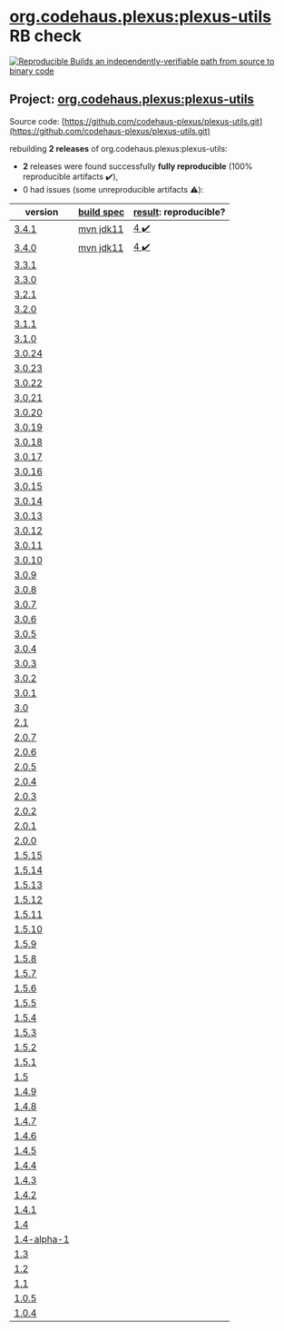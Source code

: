[org.codehaus.plexus:plexus-utils](https://search.maven.org/artifact/org.codehaus.plexus/plexus-utils/) RB check
=======

[![Reproducible Builds](https://reproducible-builds.org/images/logos/rb.svg) an independently-verifiable path from source to binary code](https://reproducible-builds.org/)

## Project: [org.codehaus.plexus:plexus-utils](https://search.maven.org/artifact/org.codehaus.plexus/plexus-utils/)

Source code: [https://github.com/codehaus-plexus/plexus-utils.git](https://github.com/codehaus-plexus/plexus-utils.git)

rebuilding **2 releases** of org.codehaus.plexus:plexus-utils:
- **2** releases were found successfully **fully reproducible** (100% reproducible artifacts :heavy_check_mark:),
- 0 had issues (some unreproducible artifacts :warning:):

| version | [build spec](BUILDSPEC.md) | [result](https://reproducible-builds.org/docs/jvm/): reproducible? |
| -- | --------- | ------ |
| [3.4.1](https://search.maven.org/artifact/org.codehaus.plexus/plexus-utils/3.4.1/pom) | [mvn jdk11](plexus-utils-3.4.1.buildspec) | [4 :heavy_check_mark: ](plexus-utils-3.4.1.buildcompare) |
| [3.4.0](https://search.maven.org/artifact/org.codehaus.plexus/plexus-utils/3.4.0/pom) | [mvn jdk11](plexus-utils-3.4.0.buildspec) | [4 :heavy_check_mark: ](plexus-utils-3.4.0.buildcompare) |
| [3.3.1](https://search.maven.org/artifact/org.codehaus.plexus/plexus-utils/3.3.1/pom) | | |
| [3.3.0](https://search.maven.org/artifact/org.codehaus.plexus/plexus-utils/3.3.0/pom) | | |
| [3.2.1](https://search.maven.org/artifact/org.codehaus.plexus/plexus-utils/3.2.1/pom) | | |
| [3.2.0](https://search.maven.org/artifact/org.codehaus.plexus/plexus-utils/3.2.0/pom) | | |
| [3.1.1](https://search.maven.org/artifact/org.codehaus.plexus/plexus-utils/3.1.1/pom) | | |
| [3.1.0](https://search.maven.org/artifact/org.codehaus.plexus/plexus-utils/3.1.0/pom) | | |
| [3.0.24](https://search.maven.org/artifact/org.codehaus.plexus/plexus-utils/3.0.24/pom) | | |
| [3.0.23](https://search.maven.org/artifact/org.codehaus.plexus/plexus-utils/3.0.23/pom) | | |
| [3.0.22](https://search.maven.org/artifact/org.codehaus.plexus/plexus-utils/3.0.22/pom) | | |
| [3.0.21](https://search.maven.org/artifact/org.codehaus.plexus/plexus-utils/3.0.21/pom) | | |
| [3.0.20](https://search.maven.org/artifact/org.codehaus.plexus/plexus-utils/3.0.20/pom) | | |
| [3.0.19](https://search.maven.org/artifact/org.codehaus.plexus/plexus-utils/3.0.19/pom) | | |
| [3.0.18](https://search.maven.org/artifact/org.codehaus.plexus/plexus-utils/3.0.18/pom) | | |
| [3.0.17](https://search.maven.org/artifact/org.codehaus.plexus/plexus-utils/3.0.17/pom) | | |
| [3.0.16](https://search.maven.org/artifact/org.codehaus.plexus/plexus-utils/3.0.16/pom) | | |
| [3.0.15](https://search.maven.org/artifact/org.codehaus.plexus/plexus-utils/3.0.15/pom) | | |
| [3.0.14](https://search.maven.org/artifact/org.codehaus.plexus/plexus-utils/3.0.14/pom) | | |
| [3.0.13](https://search.maven.org/artifact/org.codehaus.plexus/plexus-utils/3.0.13/pom) | | |
| [3.0.12](https://search.maven.org/artifact/org.codehaus.plexus/plexus-utils/3.0.12/pom) | | |
| [3.0.11](https://search.maven.org/artifact/org.codehaus.plexus/plexus-utils/3.0.11/pom) | | |
| [3.0.10](https://search.maven.org/artifact/org.codehaus.plexus/plexus-utils/3.0.10/pom) | | |
| [3.0.9](https://search.maven.org/artifact/org.codehaus.plexus/plexus-utils/3.0.9/pom) | | |
| [3.0.8](https://search.maven.org/artifact/org.codehaus.plexus/plexus-utils/3.0.8/pom) | | |
| [3.0.7](https://search.maven.org/artifact/org.codehaus.plexus/plexus-utils/3.0.7/pom) | | |
| [3.0.6](https://search.maven.org/artifact/org.codehaus.plexus/plexus-utils/3.0.6/pom) | | |
| [3.0.5](https://search.maven.org/artifact/org.codehaus.plexus/plexus-utils/3.0.5/pom) | | |
| [3.0.4](https://search.maven.org/artifact/org.codehaus.plexus/plexus-utils/3.0.4/pom) | | |
| [3.0.3](https://search.maven.org/artifact/org.codehaus.plexus/plexus-utils/3.0.3/pom) | | |
| [3.0.2](https://search.maven.org/artifact/org.codehaus.plexus/plexus-utils/3.0.2/pom) | | |
| [3.0.1](https://search.maven.org/artifact/org.codehaus.plexus/plexus-utils/3.0.1/pom) | | |
| [3.0](https://search.maven.org/artifact/org.codehaus.plexus/plexus-utils/3.0/pom) | | |
| [2.1](https://search.maven.org/artifact/org.codehaus.plexus/plexus-utils/2.1/pom) | | |
| [2.0.7](https://search.maven.org/artifact/org.codehaus.plexus/plexus-utils/2.0.7/pom) | | |
| [2.0.6](https://search.maven.org/artifact/org.codehaus.plexus/plexus-utils/2.0.6/pom) | | |
| [2.0.5](https://search.maven.org/artifact/org.codehaus.plexus/plexus-utils/2.0.5/pom) | | |
| [2.0.4](https://search.maven.org/artifact/org.codehaus.plexus/plexus-utils/2.0.4/pom) | | |
| [2.0.3](https://search.maven.org/artifact/org.codehaus.plexus/plexus-utils/2.0.3/pom) | | |
| [2.0.2](https://search.maven.org/artifact/org.codehaus.plexus/plexus-utils/2.0.2/pom) | | |
| [2.0.1](https://search.maven.org/artifact/org.codehaus.plexus/plexus-utils/2.0.1/pom) | | |
| [2.0.0](https://search.maven.org/artifact/org.codehaus.plexus/plexus-utils/2.0.0/pom) | | |
| [1.5.15](https://search.maven.org/artifact/org.codehaus.plexus/plexus-utils/1.5.15/pom) | | |
| [1.5.14](https://search.maven.org/artifact/org.codehaus.plexus/plexus-utils/1.5.14/pom) | | |
| [1.5.13](https://search.maven.org/artifact/org.codehaus.plexus/plexus-utils/1.5.13/pom) | | |
| [1.5.12](https://search.maven.org/artifact/org.codehaus.plexus/plexus-utils/1.5.12/pom) | | |
| [1.5.11](https://search.maven.org/artifact/org.codehaus.plexus/plexus-utils/1.5.11/pom) | | |
| [1.5.10](https://search.maven.org/artifact/org.codehaus.plexus/plexus-utils/1.5.10/pom) | | |
| [1.5.9](https://search.maven.org/artifact/org.codehaus.plexus/plexus-utils/1.5.9/pom) | | |
| [1.5.8](https://search.maven.org/artifact/org.codehaus.plexus/plexus-utils/1.5.8/pom) | | |
| [1.5.7](https://search.maven.org/artifact/org.codehaus.plexus/plexus-utils/1.5.7/pom) | | |
| [1.5.6](https://search.maven.org/artifact/org.codehaus.plexus/plexus-utils/1.5.6/pom) | | |
| [1.5.5](https://search.maven.org/artifact/org.codehaus.plexus/plexus-utils/1.5.5/pom) | | |
| [1.5.4](https://search.maven.org/artifact/org.codehaus.plexus/plexus-utils/1.5.4/pom) | | |
| [1.5.3](https://search.maven.org/artifact/org.codehaus.plexus/plexus-utils/1.5.3/pom) | | |
| [1.5.2](https://search.maven.org/artifact/org.codehaus.plexus/plexus-utils/1.5.2/pom) | | |
| [1.5.1](https://search.maven.org/artifact/org.codehaus.plexus/plexus-utils/1.5.1/pom) | | |
| [1.5](https://search.maven.org/artifact/org.codehaus.plexus/plexus-utils/1.5/pom) | | |
| [1.4.9](https://search.maven.org/artifact/org.codehaus.plexus/plexus-utils/1.4.9/pom) | | |
| [1.4.8](https://search.maven.org/artifact/org.codehaus.plexus/plexus-utils/1.4.8/pom) | | |
| [1.4.7](https://search.maven.org/artifact/org.codehaus.plexus/plexus-utils/1.4.7/pom) | | |
| [1.4.6](https://search.maven.org/artifact/org.codehaus.plexus/plexus-utils/1.4.6/pom) | | |
| [1.4.5](https://search.maven.org/artifact/org.codehaus.plexus/plexus-utils/1.4.5/pom) | | |
| [1.4.4](https://search.maven.org/artifact/org.codehaus.plexus/plexus-utils/1.4.4/pom) | | |
| [1.4.3](https://search.maven.org/artifact/org.codehaus.plexus/plexus-utils/1.4.3/pom) | | |
| [1.4.2](https://search.maven.org/artifact/org.codehaus.plexus/plexus-utils/1.4.2/pom) | | |
| [1.4.1](https://search.maven.org/artifact/org.codehaus.plexus/plexus-utils/1.4.1/pom) | | |
| [1.4](https://search.maven.org/artifact/org.codehaus.plexus/plexus-utils/1.4/pom) | | |
| [1.4-alpha-1](https://search.maven.org/artifact/org.codehaus.plexus/plexus-utils/1.4-alpha-1/pom) | | |
| [1.3](https://search.maven.org/artifact/org.codehaus.plexus/plexus-utils/1.3/pom) | | |
| [1.2](https://search.maven.org/artifact/org.codehaus.plexus/plexus-utils/1.2/pom) | | |
| [1.1](https://search.maven.org/artifact/org.codehaus.plexus/plexus-utils/1.1/pom) | | |
| [1.0.5](https://search.maven.org/artifact/org.codehaus.plexus/plexus-utils/1.0.5/pom) | | |
| [1.0.4](https://search.maven.org/artifact/org.codehaus.plexus/plexus-utils/1.0.4/pom) | | |
